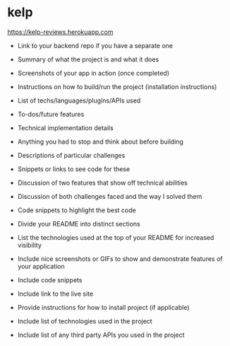 # kelp
https://kelp-reviews.herokuapp.com
* Link to your backend repo if you have a separate one


* Summary of what the project is and what it does
* Screenshots of your app in action (once completed)
* Instructions on how to build/run the project (installation instructions)
* List of techs/languages/plugins/APIs used
* To-dos/future features
* Technical implementation details
* Anything you had to stop and think about before building
* Descriptions of particular challenges
* Snippets or links to see code for these
* Discussion of two features that show off technical abilities
* Discussion of both challenges faced and the way I solved them
* Code snippets to highlight the best code

* Divide your README into distinct sections
* List the technologies used at the top of your README for increased visibility
* Include nice screenshots or GIFs to show and demonstrate features of your application
* Include code snippets
* Include link to the live site
* Provide instructions for how to install project (if applicable)
* Include list of technologies used in the project
* Include list of any third party APIs you used in the project
